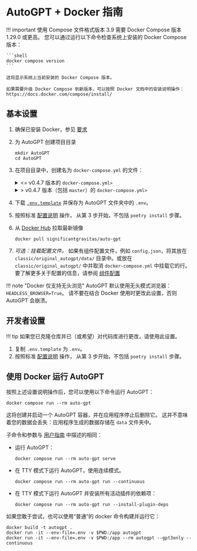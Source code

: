 # AutoGPT + Docker 指南

!!! important
    使用 Compose 文件格式版本 3.9 需要 Docker Compose 版本 1.29.0 或更高。
    您可以通过运行以下命令检查系统上安装的 Docker Compose 版本：

    ```shell
    docker compose version
    ```

    这将显示系统上当前安装的 Docker Compose 版本。

    如果需要升级 Docker Compose 到新版本，可以按照 Docker 文档中的安装说明操作：https://docs.docker.com/compose/install/

## 基本设置

1. 确保已安装 Docker，参见 [要求](./index.md#requirements)
2. 为 AutoGPT 创建项目目录

    ```shell
    mkdir AutoGPT
    cd AutoGPT
    ```

3. 在项目目录中，创建名为 `docker-compose.yml` 的文件：

    <details>
    <summary>
      <= v0.4.7 版本的 <code>docker-compose.yml></code>
    </summary>

    ```yaml
    version: "3.9"
    services:
      auto-gpt:
        image: significantgravitas/auto-gpt
        env_file:
          - .env
        profiles: ["exclude-from-up"]
        volumes:
          - ./auto_gpt_workspace:/app/auto_gpt_workspace
          - ./data:/app/data
          ## 允许 auto-gpt 将日志写入磁盘
          - ./logs:/app/logs
          ## 如果希望使用这些文件，取消注释以下行
          ## 这些文件必须与此 docker-compose.yml 文件位于同一文件夹中
          #- type: bind
          #  source: ./azure.yaml
          #  target: /app/azure.yaml
    ```
    </details>

    <details>
    <summary>
      > v0.4.7 版本（包括 <code>master</code>）的 <code>docker-compose.yml></code>
    </summary>

    ```yaml
    version: "3.9"
    services:
      auto-gpt:
        image: significantgravitas/auto-gpt
        env_file:
          - .env
        ports:
          - "8000:8000"  # 如果只想在 TTY 模式下运行单个代理，请删除此行
        profiles: ["exclude-from-up"]
        volumes:
          - ./data:/app/data
          ## 允许 auto-gpt 将日志写入磁盘
          - ./logs:/app/logs
          ## 如果希望使用这些文件，取消注释以下行
          ## 这些文件必须与此 docker-compose.yml 文件位于同一文件夹中
          ## 组件配置文件
          #- type: bind
          #  source: ./config.json
          #  target: /app/config.json
    ```
    </details>


1. 下载 [`.env.template`][.env.template] 并保存为 AutoGPT 文件夹中的 `.env`。
2. 按照标准 [配置说明](./index.md#completing-the-setup) 操作，
   从第 3 步开始，不包括 `poetry install` 步骤。
3. 从 [Docker Hub] 拉取最新镜像

    ```shell
    docker pull significantgravitas/auto-gpt
    ```
4. _可选：挂载配置文件。_
      如果有组件配置文件，例如 `config.json`，将其放在 `classic/original_autogpt/data/` 目录中。或放在 `classic/original_autogpt/` 中并取消 `docker-compose.yml` 中挂载它的行。
      要了解更多关于配置的信息，请参阅 [组件配置](../../forge/components/components.md#json-configuration)

!!! note "Docker 仅支持无头浏览"
    AutoGPT 默认使用无头模式浏览器：`HEADLESS_BROWSER=True`。
    请不要在结合 Docker 使用时更改此设置，否则 AutoGPT 会崩溃。

[.env.template]: https://github.com/Significant-Gravitas/AutoGPT/tree/master/classic/original_autogpt/.env.template
[Docker Hub]: https://hub.docker.com/r/significantgravitas/auto-gpt

## 开发者设置

!!! tip
    如果您已克隆仓库并已（或希望）对代码库进行更改，请使用此设置。

1. 复制 `.env.template` 为 `.env`。
2. 按照标准 [配置说明](./index.md#completing-the-setup) 操作，
   从第 3 步开始，不包括 `poetry install` 步骤。

## 使用 Docker 运行 AutoGPT

按照上述设置说明操作后，您可以使用以下命令运行 AutoGPT：

```shell
docker compose run --rm auto-gpt
```

这将创建并启动一个 AutoGPT 容器，并在应用程序停止后删除它。
这并不意味着您的数据会丢失：应用程序生成的数据存储在 `data` 文件夹中。

子命令和参数与 [用户指南] 中描述的相同：

* 运行 AutoGPT：
    ```shell
    docker compose run --rm auto-gpt serve
    ```
* 在 TTY 模式下运行 AutoGPT，使用连续模式。
    ```shell
    docker compose run --rm auto-gpt run --continuous
    ```
* 在 TTY 模式下运行 AutoGPT 并安装所有活动插件的依赖项：
    ```shell
    docker compose run --rm auto-gpt run --install-plugin-deps
    ```

如果您敢于尝试，也可以使用“普通”的 docker 命令构建并运行它：

```shell
docker build -t autogpt .
docker run -it --env-file=.env -v $PWD:/app autogpt
docker run -it --env-file=.env -v $PWD:/app --rm autogpt --gpt3only --continuous
```

[用户指南]: ../usage.md/#命令行界面